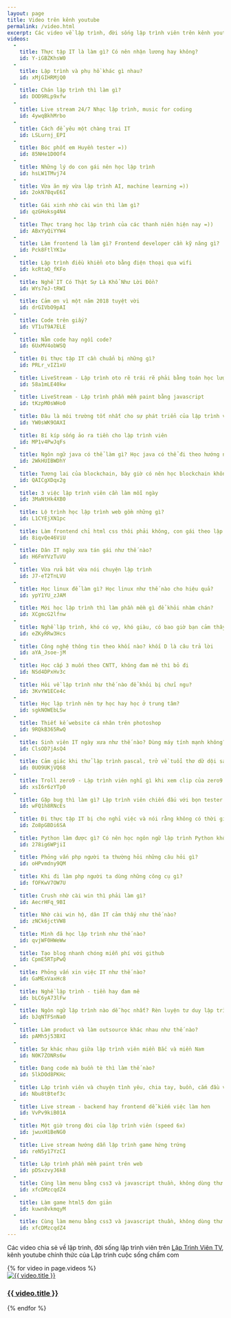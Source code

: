 ```yaml
---
layout: page
title: Video trên kênh youtube
permalink: /video.html
excerpt: Các video về lập trình, đời sống lập trình viên trên kênh youtube chính thức của Lập trình cuộc sống chấm com
videos:
  -
    title: Thực tập IT là làm gì? Có nên nhận lương hay không?
    id: Y-iGBZKhsW0
  -
    title: Lập trình và phụ hồ khác gì nhau?
    id: xMjGIHRMjQ0
  -
    title: Chán lập trình thì làm gì?
    id: DOD9RLp9xfw
  -
    title: Live stream 24/7 Nhạc lập trình, music for coding
    id: 4ywqBkhMrbo
  -
    title: Cách để yêu một chàng trai IT
    id: LSLurnj_EPI
  -
    title: Bóc phốt em Huyền tester =))
    id: 85NHe1D0Of4
  -
    title: Những lý do con gái nên học lập trình
    id: hsLW1TMvj74
  -
    title: Vừa ăn mỳ vừa lập trình AI, machine learning =))
    id: 2okN7BqvE6I
  -
    title: Gái xinh nhờ cài win thì làm gì?
    id: qzGHoksg4N4
  -
    title: Thực trạng học lập trình của các thanh niên hiện nay =))
    id: ABxYyQiYYW4
  -
    title: Làm frontend là làm gì? Frontend developer cần kỹ năng gì?
    id: Pck8FtlYK1w
  -
    title: Lập trình điều khiển oto bằng điện thoại qua wifi
    id: kcRtaQ_fKFo
  -
    title: Nghề IT Có Thật Sự Là Khổ Như Lời Đồn?
    id: WYs7eJ-tRWI
  -
    title: Cảm ơn vì một năm 2018 tuyệt vời
    id: drGIVbO9pAI
  -
    title: Code trên giấy?
    id: VT1uT9A7ELE
  -
    title: Nằm code hay ngồi code?
    id: 6UxMV4obWSQ
  -
    title: Đi thực tập IT cần chuẩn bị những gì?
    id: PRLr_vIZ1xU
  -
    title: LiveStream - Lập trình oto rẽ trái rẽ phải bằng toán học lượng giác
    id: 58a1mLE40kw
  -
    title: LiveStream - Lập trình phần mềm paint bằng javascript
    id: tKzpM0sWHo0
  -
    title: Đâu là môi trường tốt nhất cho sự phát triển của lập trình viên?
    id: YW0sWK9OAXI
  -
    title: Bí kíp sống ảo ra tiền cho lập trình viên
    id: MP1v4PwJqFs
  -
    title: Ngôn ngữ java có thể làm gì? Học java có thể đi theo hướng nào?
    id: 2WkHUIBWDhY
  -
    title: Tương lai của blockchain, bây giờ có nên học blockchain không?
    id: QAICgXDqx2g
  -
    title: 3 việc lập trình viên cần làm mỗi ngày
    id: 3MaNtHk4XB0
  -
    title: Lộ trình học lập trình web gồm những gì?
    id: L1CYEjXN1pc
  -
    title: Làm frontend chỉ html css thôi phải không, con gái theo lập trình game
    id: 8iqvQe46ViU
  -
    title: Dân IT ngày xưa tán gái như thế nào?
    id: H6FmYVzTuVU
  -
    title: Vừa rửa bát vừa nói chuyện lập trình
    id: J7-eT2TnLVU
  -
    title: Học linux để làm gì? Học linux như thế nào cho hiệu quả?
    id: ypY1YU_zJAM
  -
    title: Mới học lập trình thì làm phần mềm gì để khỏi nhàm chán?
    id: XCgmcG2lfnw
  -
    title: Nghề lập trình, khó có vợ, khó giàu, có bao giờ bạn cảm thấy chán nản
    id: eZKyRRw3Hcs
  -
    title: Công nghệ thông tin theo khối nào? khối D là câu trả lời
    id: aYA_Jsoe-jM
  -
    title: Học cấp 3 muốn theo CNTT, không đam mê thì bỏ đi
    id: NSd4DPxHv3c
  -
    title: Hỏi về lập trình như thế nào để khỏi bị chửi ngu?
    id: 3KvYW1ECe4c
  -
    title: Học lập trình nên tự học hay học ở trung tâm?
    id: sgkNOWEbLSw
  -
    title: Thiết kế website cá nhân trên photoshop
    id: 9RQkB365RwQ
  -
    title: Sinh viên IT ngày xưa như thế nào? Dùng máy tính mạnh không?
    id: ClsOD7jAsQ4
  -
    title: Cảm giác khi thử lập trình pascal, trở về tuổi thơ dữ dội sau 10 năm 
    id: 0UO9UKjVQ68
  -
    title: Troll zero9 - Lập trình viên nghĩ gì khi xem clip của zero9 
    id: xsI6r6zYTp0
  -
    title: Gặp bug thì làm gì? Lập trình viên chiến đấu với bọn tester như thế nào? 
    id: wFQ1h8RNcEs
  -
    title: Đi thực tập IT bị cho nghỉ việc và nói rằng không có thời gian đào tạo 
    id: Zo8pGBDi6SA
  -
    title: Python làm được gì? Có nên học ngôn ngữ lập trình Python không? 
    id: 278ig6WPjiI
  -
    title: Phỏng vấn php người ta thường hỏi những câu hỏi gì?
    id: oHPvmdny9QM
  -
    title: Khi đi làm php người ta dùng những công cụ gì? 
    id: fOFKwV7OW7U
  -
    title: Crush nhờ cài win thì phải làm gì? 
    id: AecrHFq_9BI
  -
    title: Nhờ cài win hộ, dân IT cảm thấy như thế nào? 
    id: zNCk6jctVW8
  -
    title: Mình đã học lập trình như thế nào?
    id: qvjWF0HWeWw
  -
    title: Tạo blog nhanh chóng miễn phí với github
    id: CpmE5RTpPwQ
  -
    title: Phỏng vấn xin việc IT như thế nào? 
    id: GaMExVaxHc8
  -
    title: Nghề lập trình - tiền hay đam mê
    id: bLC6yA73lFw
  -
    title: Ngôn ngữ lập trình nào dễ học nhất? Rèn luyện tư duy lập trình
    id: bJqNTFSnNa0
  -
    title: Làm product và làm outsource khác nhau như thế nào?
    id: pAMh5j53BXI
  -
    title: Sự khác nhau giữa lập trình viên miền Bắc và miền Nam
    id: N0K7ZONRs6w
  -
    title: Đang code mà buồn tè thì làm thế nào?
    id: 5lkDOd8PKHc
  -
    title: Lập trình viên và chuyện tình yêu, chia tay, buồn, cắm đầu vào code
    id: Nbu8tBtef3c
  -
    title: Live stream - backend hay frontend dễ kiếm việc làm hơn
    id: VvPv9kiB01A
  - 
    title: Một giờ trong đời của lập trình viên (speed 6x)
    id: jwuxH1BeNG0
  -
    title: Live stream hướng dẫn lập trình game hứng trứng
    id: reN5y17YzCI
  -
    title: Lập trình phần mềm paint trên web
    id: pDSxzvyJ6k8
  -
    title: Cùng làm menu bằng css3 và javascript thuần, không dùng thư viện
    id: xfcDMzcqdZ4
  -
    title: Làm game html5 đơn giản
    id: kuwn8vkmqyM
  -
    title: Cùng làm menu bằng css3 và javascript thuần, không dùng thư viện
    id: xfcDMzcqdZ4
---
```


Các video chia sẻ về lập trình, đời sống lập trình viên trên [Lập Trình Viên TV](https://www.youtube.com/laptrinhvientv?sub_confirmation=1), kênh youtube chính thức của Lập trình cuộc sống chấm com

<div id="videos">
  {% for video in page.videos %}
  <div class="video">
    <a target="_blank" href="https://www.youtube.com/watch?v={{ video.id }}">
      <img src="https://img.youtube.com/vi/{{ video.id }}/mqdefault.jpg" alt="{{ video.title }}" />
    </a>
    <h3><a target="_blank" href="https://www.youtube.com/watch?v={{ video.id }}">{{ video.title }}</a></h3>
    <div class="clear"></div>
  </div>
  {% endfor %}
</div>



